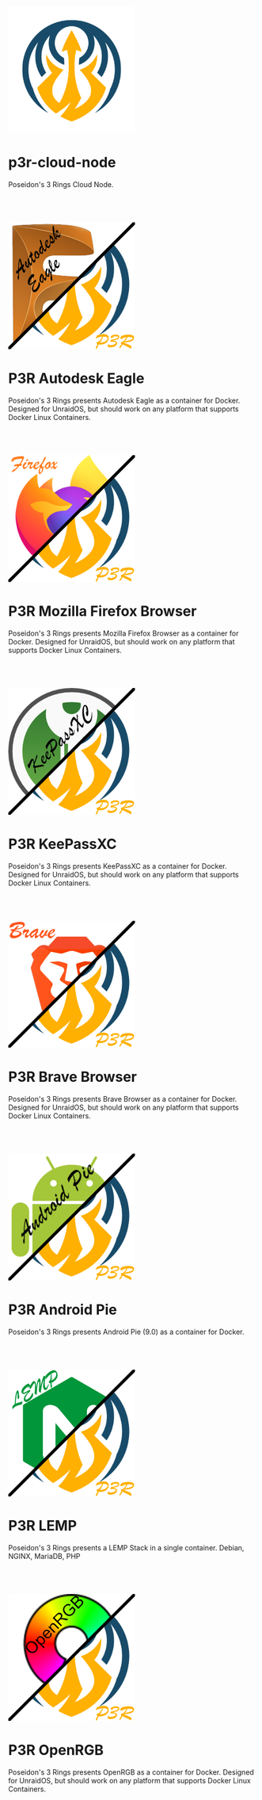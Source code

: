 ![logo](https://raw.githubusercontent.com/P3R-CO/unraid/master/P3R_256px.png)
# p3r-cloud-node
Poseidon's 3 Rings Cloud Node.
\
\
\
\
\
![logo](https://raw.githubusercontent.com/P3R-CO/unraid/master/Eagle-P3R-256px.png)
# P3R Autodesk Eagle
Poseidon's 3 Rings presents Autodesk Eagle as a container for Docker. Designed for UnraidOS, but should work on any platform that supports Docker Linux Containers.
\
\
\
\
\
![logo](https://raw.githubusercontent.com/P3R-CO/unraid/master/Firefox-P3R-256px.png)
# P3R Mozilla Firefox Browser
Poseidon's 3 Rings presents Mozilla Firefox Browser as a container for Docker. Designed for UnraidOS, but should work on any platform that supports Docker Linux Containers.
\
\
\
\
\
![logo](https://raw.githubusercontent.com/P3R-CO/unraid/master/KeePassXC-P3R-256px.png)
# P3R KeePassXC
Poseidon's 3 Rings presents KeePassXC as a container for Docker. Designed for UnraidOS, but should work on any platform that supports Docker Linux Containers.
\
\
\
\
\
![logo](https://raw.githubusercontent.com/P3R-CO/unraid/master/Brave-P3R-256px.png)
# P3R Brave Browser
Poseidon's 3 Rings presents Brave Browser as a container for Docker. Designed for UnraidOS, but should work on any platform that supports Docker Linux Containers.
\
\
\
\
\
![logo](https://raw.githubusercontent.com/P3R-CO/unraid/master/Android-P3R-256px.png)
# P3R Android Pie
Poseidon's 3 Rings presents Android Pie (9.0) as a container for Docker.
\
\
\
\
\
![logo](https://raw.githubusercontent.com/P3R-CO/unraid/master/LEMP-P3R-256px.png)
# P3R LEMP
Poseidon's 3 Rings presents a LEMP Stack in a single container. Debian, NGINX, MariaDB, PHP
\
\
\
\
\
![logo](https://raw.githubusercontent.com/P3R-CO/unraid/master/OpenRGB-P3R-256px.png)
# P3R OpenRGB
Poseidon's 3 Rings presents OpenRGB as a container for Docker.  Designed for UnraidOS, but should work on any platform that supports Docker Linux Containers.
